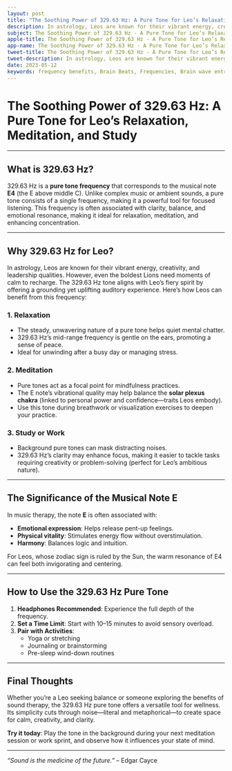 ```yaml
---
layout: post
title: "The Soothing Power of 329.63 Hz: A Pure Tone for Leo’s Relaxation, Meditation, and Study"
description: In astrology, Leos are known for their vibrant energy, creativity, and leadership qualities. However, even the boldest Lions need moments of calm to recharge. The 329.63 Hz tone aligns with Leo’s fiery spirit by offering a grounding yet uplifting auditory experience.
subject: The Soothing Power of 329.63 Hz - A Pure Tone for Leo’s Relaxation, Meditation, and Study
apple-title: The Soothing Power of 329.63 Hz - A Pure Tone for Leo’s Relaxation, Meditation, and Study
app-name: The Soothing Power of 329.63 Hz - A Pure Tone for Leo’s Relaxation, Meditation, and Study
tweet-title: The Soothing Power of 329.63 Hz - A Pure Tone for Leo’s Relaxation, Meditation, and Study
tweet-description: In astrology, Leos are known for their vibrant energy, creativity, and leadership qualities. However, even the boldest Lions need moments of calm to recharge. The 329.63 Hz tone aligns with Leo’s fiery spirit by offering a grounding yet uplifting auditory experience. 
date: 2023-05-12
keywords: frequency benefits, Brain Beats, Frequencies, Brain wave entrainment, sound therapy, pure tone, 329.63 Hz
---    
```


# The Soothing Power of 329.63 Hz: A Pure Tone for Leo’s Relaxation, Meditation, and Study

---

## What is 329.63 Hz?  
329.63 Hz is a **pure tone frequency** that corresponds to the musical note **E4** (the E above middle C). Unlike complex music or ambient sounds, a pure tone consists of a single frequency, making it a powerful tool for focused listening. This frequency is often associated with clarity, balance, and emotional resonance, making it ideal for relaxation, meditation, and enhancing concentration.

---

## Why 329.63 Hz for Leo?  
In astrology, Leos are known for their vibrant energy, creativity, and leadership qualities. However, even the boldest Lions need moments of calm to recharge. The 329.63 Hz tone aligns with Leo’s fiery spirit by offering a grounding yet uplifting auditory experience. Here’s how Leos can benefit from this frequency:

### 1. **Relaxation**  
- The steady, unwavering nature of a pure tone helps quiet mental chatter.  
- 329.63 Hz’s mid-range frequency is gentle on the ears, promoting a sense of peace.  
- Ideal for unwinding after a busy day or managing stress.  

### 2. **Meditation**  
- Pure tones act as a focal point for mindfulness practices.  
- The E note’s vibrational quality may help balance the **solar plexus chakra** (linked to personal power and confidence—traits Leos embody).  
- Use this tone during breathwork or visualization exercises to deepen your practice.  

### 3. **Study or Work**  
- Background pure tones can mask distracting noises.  
- 329.63 Hz’s clarity may enhance focus, making it easier to tackle tasks requiring creativity or problem-solving (perfect for Leo’s ambitious nature).  

---

## The Significance of the Musical Note E  
In music therapy, the note **E** is often associated with:  
- **Emotional expression**: Helps release pent-up feelings.  
- **Physical vitality**: Stimulates energy flow without overstimulation.  
- **Harmony**: Balances logic and intuition.  

For Leos, whose zodiac sign is ruled by the Sun, the warm resonance of E4 can feel both invigorating and centering.

---

## How to Use the 329.63 Hz Pure Tone  
1. **Headphones Recommended**: Experience the full depth of the frequency.  
2. **Set a Time Limit**: Start with 10–15 minutes to avoid sensory overload.  
3. **Pair with Activities**:  
   - Yoga or stretching  
   - Journaling or brainstorming  
   - Pre-sleep wind-down routines  

---

## Final Thoughts  
Whether you’re a Leo seeking balance or someone exploring the benefits of sound therapy, the 329.63 Hz pure tone offers a versatile tool for wellness. Its simplicity cuts through noise—literal and metaphorical—to create space for calm, creativity, and clarity.  

**Try it today**: Play the tone in the background during your next meditation session or work sprint, and observe how it influences your state of mind.  

--- 
*“Sound is the medicine of the future.”* – Edgar Cayce  